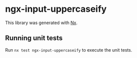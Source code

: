 # ngx-input-uppercaseify

This library was generated with [Nx](https://nx.dev).

## Running unit tests

Run `nx test ngx-input-uppercaseify` to execute the unit tests.
